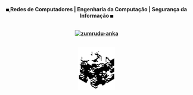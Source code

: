 <div align="center">
  <a rel="nofollow" href="https://github.com/l34-n/l34-n/blob/main/cube.gif">
    <img width="1.5%" src="./cub.gif">
  </a>
  <b>
 Redes de Computadores | Engenharia da Computação | Segurança da Informação
  <b rel="nofollow" href="https://github.com/l34-n/l34-n/blob/main/cubeb.gif">
    <img width="1.5%" src="./cubb.gif">
  </b>
</div> 
  
## 
  

<p align=center>
  <div align=center>
    <a href="https://github.com/denvercoder1/github-readme-streak-stats" title="Go to Source">
      <img align="center" width=390 src="https://github-readme-streak-stats.herokuapp.com/?user=l34-n&theme=icegray&border=61dafb&hide_border=true" alt="zumrudu-anka" />
    </a>
    
## 
    
    
<div align="center">
  <a rel="nofollow" href="https://github.com/l34-n/l34-n/blob/main/quad.gif">
    <img width="20%" src="./quad.gif">
  </a>
